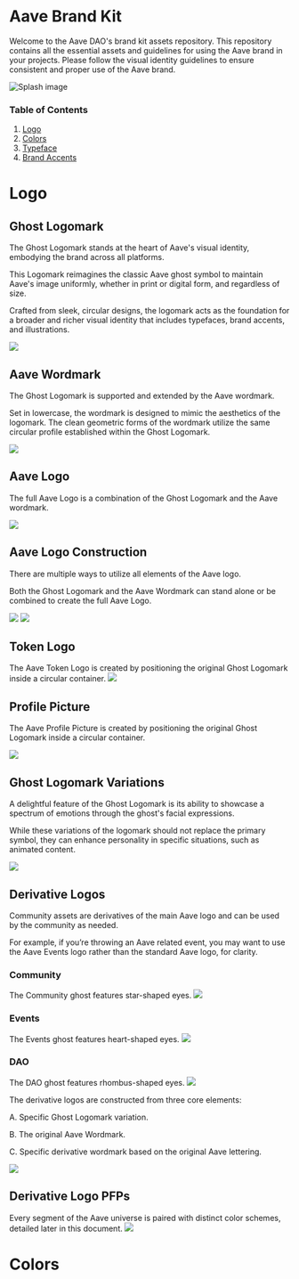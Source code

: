 # Aave Brand Kit

Welcome to the Aave DAO's brand kit assets repository. This repository contains all the essential assets and guidelines for using the Aave brand in your projects. Please follow the visual identity guidelines to ensure consistent and proper use of the Aave brand.

![Splash image](/Readme/splash.png "Splash")

### Table of Contents

1. [Logo](#Logo)
2. [Colors](#Colors)
3. [Typeface](#Typeface)
4. [Brand Accents](#Brand-Accents)

# Logo

## Ghost Logomark

The Ghost Logomark stands at the heart of Aave's visual identity, embodying the brand across all platforms.

This Logomark reimagines the classic Aave ghost symbol to maintain Aave's image uniformly, whether in print or digital form, and regardless of size.

Crafted from sleek, circular designs, the logomark acts as the foundation for a broader and richer visual identity that includes typefaces, brand accents, and illustrations.

![](/Readme/logomark.png)

## Aave Wordmark

The Ghost Logomark is supported and extended by the Aave wordmark.

Set in lowercase, the wordmark is designed to mimic the aesthetics of the logomark. The clean geometric forms of the wordmark utilize the same circular profile established within the Ghost Logomark.

![](/Readme/wordmark.png)

## Aave Logo

The full Aave Logo is a combination of the Ghost Logomark and the
Aave wordmark.

![](/Readme/aave-logo.png)

## Aave Logo Construction

There are multiple ways to utilize
all elements of the Aave logo.

Both the Ghost Logomark and the Aave Wordmark can stand alone
or be combined to create the full
Aave Logo.

![](/Readme/aave-logo-construction.png)
![](/Readme/aave-logo-construction-cont.png)

## Token Logo

The Aave Token Logo is created by positioning the original Ghost Logomark inside a circular container.
![](/Readme/token-logo.png)

## Profile Picture

The Aave Profile Picture is created by positioning the original Ghost Logomark inside a circular container.

![](/Readme/pfp.png)

## Ghost Logomark Variations

A delightful feature of the Ghost Logomark is its ability to showcase
a spectrum of emotions through the ghost's facial expressions.

While these variations of the logomark should not replace the primary symbol, they can enhance personality in specific situations, such as animated content.

![](/Readme/emotion-scale.png)

## Derivative Logos

Community assets are derivatives of the main Aave logo and can be used by the community as needed.

For example, if you’re throwing an Aave related event, you may want to use the Aave Events logo rather than the standard Aave logo, for clarity.

### Community

The Community ghost features
star-shaped eyes.
![](/Readme/aave-community.png)

### Events

The Events ghost features heart-shaped eyes.
![](/Readme/aave-events.png)

### DAO

The DAO ghost features
rhombus-shaped eyes.
![](/Readme/aave-dao.png)

The derivative logos are constructed from three core elements:

A. Specific Ghost Logomark variation.

B. The original Aave Wordmark.

C. Specific derivative wordmark based on the original Aave lettering.

![](/Readme/derivative-logos-cont.png)

## Derivative Logo PFPs

Every segment of the Aave universe is paired with distinct color schemes, detailed later in this document.
![](/Readme/derivative-pfps.png)

# Colors
